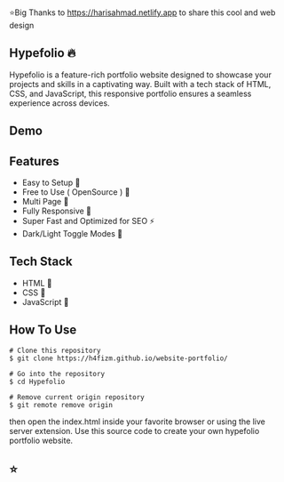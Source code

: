 ⭐Big Thanks to https://harisahmad.netlify.app to share this cool and web design 

## Hypefolio 🔥

Hypefolio is a feature-rich portfolio website designed to showcase your projects and skills in a captivating way. Built with a tech stack of HTML, CSS, and JavaScript, this responsive portfolio ensures a seamless experience across devices.
## Demo

## Features

- Easy to Setup 💯
- Free to Use ( OpenSource ) 🥳
- Multi Page 💎
- Fully Responsive 🚀
- Super Fast and Optimized for SEO ⚡
- Dark/Light Toggle Modes 🤘

## Tech Stack

- HTML 🚀
- CSS 🚀
- JavaScript 🚀
## How To Use

```
# Clone this repository
$ git clone https://h4fizm.github.io/website-portfolio/

# Go into the repository
$ cd Hypefolio

# Remove current origin repository
$ git remote remove origin
```
then open the index.html inside your favorite browser or using the live server extension. Use this source code to create your own hypefolio portfolio website.
## ⭐
